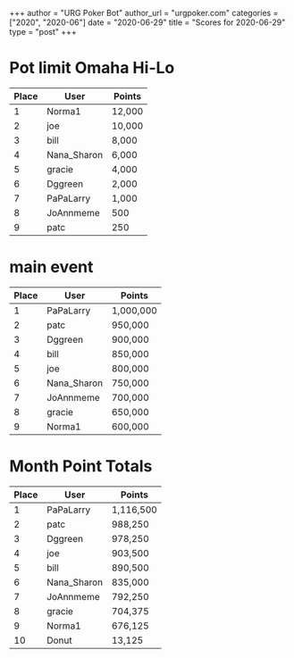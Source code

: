 +++
author = "URG Poker Bot"
author_url = "urgpoker.com"
categories = ["2020", "2020-06"]
date = "2020-06-29"
title = "Scores for 2020-06-29"
type = "post"
+++
# Pot limit Omaha Hi-Lo

| Place | User | Points |
|-------|------|--------|
| 1 | Norma1 | 12,000 |
| 2 | joe | 10,000 |
| 3 | bill | 8,000 |
| 4 | Nana_Sharon | 6,000 |
| 5 | gracie | 4,000 |
| 6 | Dggreen | 2,000 |
| 7 | PaPaLarry | 1,000 |
| 8 | JoAnnmeme | 500 |
| 9 | patc | 250 |

# main event

| Place | User | Points |
|-------|------|--------|
| 1 | PaPaLarry | 1,000,000 |
| 2 | patc | 950,000 |
| 3 | Dggreen | 900,000 |
| 4 | bill | 850,000 |
| 5 | joe | 800,000 |
| 6 | Nana_Sharon | 750,000 |
| 7 | JoAnnmeme | 700,000 |
| 8 | gracie | 650,000 |
| 9 | Norma1 | 600,000 |

# Month Point Totals

| Place | User | Points |
|-------|------|--------|
| 1 | PaPaLarry | 1,116,500 |
| 2 | patc | 988,250 |
| 3 | Dggreen | 978,250 |
| 4 | joe | 903,500 |
| 5 | bill | 890,500 |
| 6 | Nana_Sharon | 835,000 |
| 7 | JoAnnmeme | 792,250 |
| 8 | gracie | 704,375 |
| 9 | Norma1 | 676,125 |
| 10 | Donut | 13,125 |
